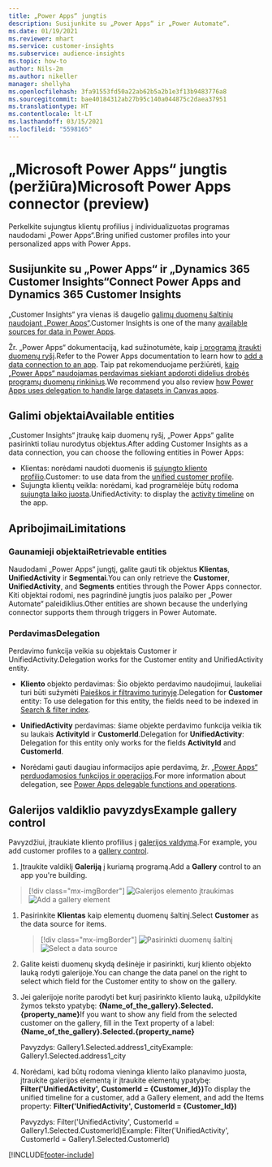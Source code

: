```yaml
---
title: „Power Apps“ jungtis
description: Susijunkite su „Power Apps“ ir „Power Automate“.
ms.date: 01/19/2021
ms.reviewer: mhart
ms.service: customer-insights
ms.subservice: audience-insights
ms.topic: how-to
author: Nils-2m
ms.author: nikeller
manager: shellyha
ms.openlocfilehash: 3fa91553fd50a22ab62b5a2b1e3f13b9483776a8
ms.sourcegitcommit: bae40184312ab27b95c140a044875c2daea37951
ms.translationtype: HT
ms.contentlocale: lt-LT
ms.lasthandoff: 03/15/2021
ms.locfileid: "5598165"
---
```

# <a name="microsoft-power-apps-connector-preview"></a><span data-ttu-id="f9ec5-103">„Microsoft Power Apps“ jungtis (peržiūra)</span><span class="sxs-lookup"><span data-stu-id="f9ec5-103">Microsoft Power Apps connector (preview)</span></span>

<span data-ttu-id="f9ec5-104">Perkelkite sujungtus klientų profilius į individualizuotas programas naudodami „Power Apps“.</span><span class="sxs-lookup"><span data-stu-id="f9ec5-104">Bring unified customer profiles into your personalized apps with Power Apps.</span></span>

## <a name="connect-power-apps-and-dynamics-365-customer-insights"></a><span data-ttu-id="f9ec5-105">Susijunkite su „Power Apps“ ir „Dynamics 365 Customer Insights“</span><span class="sxs-lookup"><span data-stu-id="f9ec5-105">Connect Power Apps and Dynamics 365 Customer Insights</span></span>

<span data-ttu-id="f9ec5-106">„Customer Insights“ yra vienas iš daugelio [galimų duomenų šaltinių naudojant „Power Apps“](/powerapps/maker/canvas-apps/working-with-data-sources).</span><span class="sxs-lookup"><span data-stu-id="f9ec5-106">Customer Insights is one of the many [available sources for data in Power Apps](/powerapps/maker/canvas-apps/working-with-data-sources).</span></span>

<span data-ttu-id="f9ec5-107">Žr. „Power Apps“ dokumentaciją, kad sužinotumėte, kaip [į programą įtraukti duomenų ryšį](/powerapps/maker/canvas-apps/add-data-connection).</span><span class="sxs-lookup"><span data-stu-id="f9ec5-107">Refer to the Power Apps documentation to learn how to [add a data connection to an app](/powerapps/maker/canvas-apps/add-data-connection).</span></span> <span data-ttu-id="f9ec5-108">Taip pat rekomenduojame peržiūrėti, [kaip „Power Apps“ naudojamas perdavimas siekiant apdoroti didelius drobės programų duomenų rinkinius](/powerapps/maker/canvas-apps/delegation-overview).</span><span class="sxs-lookup"><span data-stu-id="f9ec5-108">We recommend you also review [how Power Apps uses delegation to handle large datasets in Canvas apps](/powerapps/maker/canvas-apps/delegation-overview).</span></span>

## <a name="available-entities"></a><span data-ttu-id="f9ec5-109">Galimi objektai</span><span class="sxs-lookup"><span data-stu-id="f9ec5-109">Available entities</span></span>

<span data-ttu-id="f9ec5-110">„Customer Insights“ įtraukę kaip duomenų ryšį, „Power Apps“ galite pasirinkti toliau nurodytus objektus.</span><span class="sxs-lookup"><span data-stu-id="f9ec5-110">After adding Customer Insights as a data connection, you can choose the following entities in Power Apps:</span></span>

- <span data-ttu-id="f9ec5-111">Klientas: norėdami naudoti duomenis iš [sujungto kliento profilio](customer-profiles.md).</span><span class="sxs-lookup"><span data-stu-id="f9ec5-111">Customer: to use data from the [unified customer profile](customer-profiles.md).</span></span>
- <span data-ttu-id="f9ec5-112">Sujungta klientų veikla: norėdami, kad programėlėje būtų rodoma [sujungta laiko juosta](activities.md).</span><span class="sxs-lookup"><span data-stu-id="f9ec5-112">UnifiedActivity: to display the [activity timeline](activities.md) on the app.</span></span>

## <a name="limitations"></a><span data-ttu-id="f9ec5-113">Apribojimai</span><span class="sxs-lookup"><span data-stu-id="f9ec5-113">Limitations</span></span>

### <a name="retrievable-entities"></a><span data-ttu-id="f9ec5-114">Gaunamieji objektai</span><span class="sxs-lookup"><span data-stu-id="f9ec5-114">Retrievable entities</span></span>

<span data-ttu-id="f9ec5-115">Naudodami „Power Apps“ jungtį, galite gauti tik objektus **Klientas**, **UnifiedActivity** ir **Segmentai**.</span><span class="sxs-lookup"><span data-stu-id="f9ec5-115">You can only retrieve the **Customer**, **UnifiedActivity**, and **Segments** entities through the Power Apps connector.</span></span> <span data-ttu-id="f9ec5-116">Kiti objektai rodomi, nes pagrindinė jungtis juos palaiko per „Power Automate“ paleidiklius.</span><span class="sxs-lookup"><span data-stu-id="f9ec5-116">Other entities are shown because the underlying connector supports them through triggers in Power Automate.</span></span>  

### <a name="delegation"></a><span data-ttu-id="f9ec5-117">Perdavimas</span><span class="sxs-lookup"><span data-stu-id="f9ec5-117">Delegation</span></span>

<span data-ttu-id="f9ec5-118">Perdavimo funkcija veikia su objektais Customer ir UnifiedActivity.</span><span class="sxs-lookup"><span data-stu-id="f9ec5-118">Delegation works for the Customer entity and UnifiedActivity entity.</span></span> 

- <span data-ttu-id="f9ec5-119">**Kliento** objekto perdavimas: Šio objekto perdavimo naudojimui, laukeliai turi būti sužymėti [Paieškos ir filtravimo turinyje](search-filter-index.md).</span><span class="sxs-lookup"><span data-stu-id="f9ec5-119">Delegation for **Customer** entity: To use delegation for this entity, the fields need to be indexed in [Search & filter index](search-filter-index.md).</span></span>  

- <span data-ttu-id="f9ec5-120">**UnifiedActivity** perdavimas: šiame objekte perdavimo funkcija veikia tik su laukais **ActivityId** ir **CustomerId**.</span><span class="sxs-lookup"><span data-stu-id="f9ec5-120">Delegation for **UnifiedActivity**: Delegation for this entity only works for the fields **ActivityId** and **CustomerId**.</span></span>  

- <span data-ttu-id="f9ec5-121">Norėdami gauti daugiau informacijos apie perdavimą, žr. [„Power Apps“ perduodamosios funkcijos ir operacijos](/connectors/commondataservice/#power-apps-delegable-functions-and-operations-for-the-cds-for-apps).</span><span class="sxs-lookup"><span data-stu-id="f9ec5-121">For more information about delegation, see [Power Apps delegable functions and operations](/connectors/commondataservice/#power-apps-delegable-functions-and-operations-for-the-cds-for-apps).</span></span> 

## <a name="example-gallery-control"></a><span data-ttu-id="f9ec5-122">Galerijos valdiklio pavyzdys</span><span class="sxs-lookup"><span data-stu-id="f9ec5-122">Example gallery control</span></span>

<span data-ttu-id="f9ec5-123">Pavyzdžiui, įtraukiate kliento profilius į [galerijos valdymą](/powerapps/maker/canvas-apps/add-gallery).</span><span class="sxs-lookup"><span data-stu-id="f9ec5-123">For example, you add customer profiles to a [gallery control](/powerapps/maker/canvas-apps/add-gallery).</span></span>

1. <span data-ttu-id="f9ec5-124">Įtraukite valdiklį **Galeriją** į kuriamą programą.</span><span class="sxs-lookup"><span data-stu-id="f9ec5-124">Add a **Gallery** control to an app you're building.</span></span>

> [!div class="mx-imgBorder"]
> <span data-ttu-id="f9ec5-125">![Galerijos elemento įtraukimas](media/connector-powerapps9.png "Galerijos elemento įtraukimas")</span><span class="sxs-lookup"><span data-stu-id="f9ec5-125">![Add a gallery element](media/connector-powerapps9.png "Add a gallery element")</span></span>

1. <span data-ttu-id="f9ec5-126">Pasirinkite **Klientas** kaip elementų duomenų šaltinį.</span><span class="sxs-lookup"><span data-stu-id="f9ec5-126">Select **Customer** as the data source for items.</span></span>

    > [!div class="mx-imgBorder"]
    > <span data-ttu-id="f9ec5-127">![Pasirinkti duomenų šaltinį](media/choose-datasource-powerapps.png "Duomenų šaltinio pasirinkimas")</span><span class="sxs-lookup"><span data-stu-id="f9ec5-127">![Select a data source](media/choose-datasource-powerapps.png "Select a data source")</span></span>

1. <span data-ttu-id="f9ec5-128">Galite keisti duomenų skydą dešinėje ir pasirinkti, kurį kliento objekto lauką rodyti galerijoje.</span><span class="sxs-lookup"><span data-stu-id="f9ec5-128">You can change the data panel on the right to select which field for the Customer entity to show on the gallery.</span></span>

1. <span data-ttu-id="f9ec5-129">Jei galerijoje norite parodyti bet kurį pasirinkto kliento lauką, užpildykite žymos teksto ypatybę:  **{Name_of_the_gallery}.Selected.{property_name}**</span><span class="sxs-lookup"><span data-stu-id="f9ec5-129">If you want to show any field from the selected customer on the gallery, fill in the Text property of a label:  **{Name_of_the_gallery}.Selected.{property_name}**</span></span>

    <span data-ttu-id="f9ec5-130">Pavyzdys: Gallery1.Selected.address1_city</span><span class="sxs-lookup"><span data-stu-id="f9ec5-130">Example: Gallery1.Selected.address1_city</span></span>

1. <span data-ttu-id="f9ec5-131">Norėdami, kad būtų rodoma vieninga kliento laiko planavimo juosta, įtraukite galerijos elementą ir įtraukite elementų ypatybę: **Filter('UnifiedActivity', CustomerId = {Customer_Id})**</span><span class="sxs-lookup"><span data-stu-id="f9ec5-131">To display the unified timeline for a customer, add a Gallery element, and add the Items property: **Filter('UnifiedActivity', CustomerId = {Customer_Id})**</span></span>

    <span data-ttu-id="f9ec5-132">Pavyzdys: Filter('UnifiedActivity', CustomerId = Gallery1.Selected.CustomerId)</span><span class="sxs-lookup"><span data-stu-id="f9ec5-132">Example: Filter('UnifiedActivity', CustomerId = Gallery1.Selected.CustomerId)</span></span>


[!INCLUDE[footer-include](../includes/footer-banner.md)]